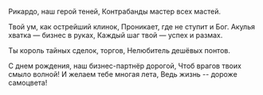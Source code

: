Рикардо, наш герой теней, 
Контрабанды мастер всех мастей.

Твой ум, как острейший клинок, 
Проникает, где не ступит и Бог.
Акулья хватка — бизнес в руках,
Каждый шаг твой — успех и размах.

Ты король тайных сделок, торгов,
Нелюбитель дешёвых понтов.

С днем рождения, наш бизнес-партнёр дорогой,
Чтоб врагов твоих смыло волной!
И желаем тебе многая лета,
Ведь жизнь -- дороже самоцвета!
